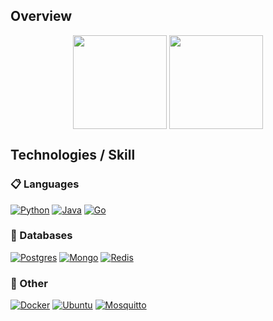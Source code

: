 ## Overview
<div>
<p align="center">
  <a href="https://github.com/raulaguila"  style="text-decoration:none;">
    <img align="center"
        height="150em"
        src="https://github-readme-stats.vercel.app/api?username=raulaguila&show_icons=true&include_all_commits=false&count_private=true&theme=apprentice&hide_border=true&bg_color=0D1117" />
  </a>
  <a href="https://github.com/raulaguila"  style="text-decoration:none;">
  <img align="center"
        height="150em"
        src="https://github-readme-stats.vercel.app/api/top-langs?username=raulaguila&show_icons=true&include_all_commits=true&count_private=true&theme=apprentice&hide_border=true&bg_color=0D1117&layout=compact" />
  </a>
</p>
</div>


## Technologies / Skill
### :clipboard: Languages

[![Python](https://img.shields.io/badge/python-v3.10.8-ffdd54?style=for-the-badge&logo=python&logoColor=ffdd54)](https://www.python.org/)
[![Java](https://img.shields.io/badge/Java-v17-ED8B00?style=for-the-badge&logo=openjdk&logoColor=ED8B00)](https://www.oracle.com/java/)
[![Go](https://img.shields.io/badge/go-v1.20.2-%2300ADD8.svg?style=for-the-badge&logo=go&logoColor=2300ADD8)](https://go.dev/)

### 💾 Databases

[![Postgres](https://img.shields.io/badge/postgres-v15.2-%23316192.svg?style=for-the-badge&logo=postgresql&logoColor=23316192)](https://www.postgresql.org/)
[![Mongo](https://img.shields.io/badge/MongoDB-v6.0.5-4EA94B?style=for-the-badge&logo=mongodb&logoColor=4EA94B)](https://www.mongodb.com/)
[![Redis](https://img.shields.io/badge/redis-v6.2.11-%23DD0031.svg?style=for-the-badge&logo=redis&logoColor=23DD0031)](https://redis.io/)

### 🥅 Other

[![Docker](https://img.shields.io/badge/docker-v23.0.2-%230db7ed.svg?style=for-the-badge&logo=docker&logoColor=230db7ed)](https://www.docker.com/)
[![Ubuntu](https://img.shields.io/badge/Ubuntu-v22.04.2-E95420?style=for-the-badge&logo=ubuntu&logoColor=E95420)](https://ubuntu.com/)
[![Mosquitto](https://img.shields.io/badge/mosquitto-v2.0.15-%233C5280.svg?style=for-the-badge&logo=eclipsemosquitto&logoColor=233C5280)](https://mosquitto.org/)